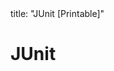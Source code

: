 <frontmatter>
title: "JUnit [Printable]"
</frontmatter>

<link rel="stylesheet" href="{{baseUrl}}/css/textbook.css">

<div class="website-content">

<div id="main">

# JUnit

<include src="basic/unit-inParent-asFlat-print.md" boilerplate />
<include src="intermediate/unit-inParent-asFlat-print.md" boilerplate />

</div>

</div>
